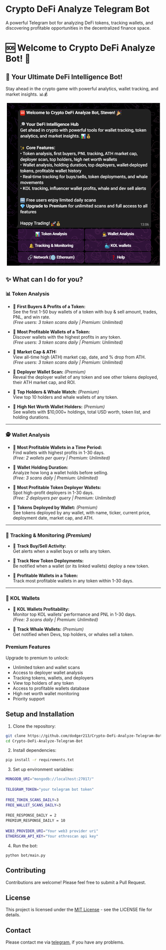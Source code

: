 # Crypto DeFi Analyze Telegram Bot

A powerful Telegram bot for analyzing DeFi tokens, tracking wallets, and discovering profitable opportunities in the decentralized finance space.

# 🆘 Welcome to **Crypto DeFi Analyze Bot! 🎉**

## 🔎 **Your Ultimate DeFi Intelligence Bot!**
Stay ahead in the crypto game with powerful analytics, wallet tracking, and market insights. 📊💰

<p align="center">
  <img src="./src/image/main_menu.png" alt="Main Menu">
</p>

## ✨ **What can I do for you?**

### 📊 **Token Analysis**

- 🔹 **First Buyers & Profits of a Token:**  
  See the first 1-50 buy wallets of a token with buy & sell amount, trades, PNL, and win rate.  
  *(Free users: 3 token scans daily | Premium: Unlimited)*

- 🔹 **Most Profitable Wallets of a Token:**  
  Discover wallets with the highest profits in any token.  
  *(Free users: 3 token scans daily | Premium: Unlimited)*

- 🔹 **Market Cap & ATH:**  
  View all-time high (ATH) market cap, date, and % drop from ATH.  
  *(Free users: 3 token scans daily | Premium: Unlimited)*

- 🔹 **Deployer Wallet Scan:** *(Premium)*  
  Reveal the deployer wallet of any token and see other tokens deployed, their ATH market cap, and ROI.

- 🔹 **Top Holders & Whale Watch:** *(Premium)*  
  View top 10 holders and whale wallets of any token.

- 🔹 **High Net Worth Wallet Holders:** *(Premium)*  
  See wallets with $10,000+ holdings, total USD worth, token list, and holding durations.

---

### 🕵️ **Wallet Analysis**

- 🔹 **Most Profitable Wallets in a Time Period:**  
  Find wallets with highest profits in 1-30 days.  
  *(Free: 2 wallets per query | Premium: Unlimited)*

- 🔹 **Wallet Holding Duration:**  
  Analyze how long a wallet holds before selling.  
  *(Free: 3 scans daily | Premium: Unlimited)*

- 🔹 **Most Profitable Token Deployer Wallets:**  
  Spot high-profit deployers in 1-30 days.  
  *(Free: 2 deployers per query | Premium: Unlimited)*

- 🔹 **Tokens Deployed by Wallet:** *(Premium)*  
  See tokens deployed by any wallet, with name, ticker, current price, deployment date, market cap, and ATH.

---

### 🔔 **Tracking & Monitoring** *(Premium)*

- 🔹 **Track Buy/Sell Activity:**  
  Get alerts when a wallet buys or sells any token.

- 🔹 **Track New Token Deployments:**  
  Be notified when a wallet (or its linked wallets) deploy a new token.

- 🔹 **Profitable Wallets in a Token:**  
  Track most profitable wallets in any token within 1-30 days.

---

### 🐳 **KOL Wallets**

- 🔹 **KOL Wallets Profitability:**  
  Monitor top KOL wallets' performance and PNL in 1-30 days.  
  *(Free: 3 scans daily | Premium: Unlimited)*

- 🔹 **Track Whale Wallets:** *(Premium)*  
  Get notified when Devs, top holders, or whales sell a token.



### Premium Features

Upgrade to premium to unlock:

- Unlimited token and wallet scans
- Access to deployer wallet analysis
- Tracking tokens, wallets, and deployers
- View top holders of any token
- Access to profitable wallets database
- High net worth wallet monitoring
- Priority support

## Setup and Installation

1. Clone the repository:
```bash
git clone https://github.com/dodger213/Crypto-DeFi-Analyze-Telegram-Bot.git
cd Crypto-DeFi-Analyze-Telegram-Bot
```

2. Install dependencies:

```bash
pip install -r requirements.txt
```

3. Set up environment variables:

```bash
MONGODB_URI="mongodb://localhost:27017/"

TELEGRAM_TOKEN="your telegram bot token"

FREE_TOKEN_SCANS_DAILY=3
FREE_WALLET_SCANS_DAILY=3

FREE_RESPONSE_DAILY = 2
PREMIUM_RESPONSE_DAILY = 10

WEB3_PROVIDER_URI="Your web3 provider uri"
ETHERSCAN_API_KEY="Your ethrescan api key"
```

4. Run the bot:
```
python bot/main.py
```

## Contributing

Contributions are welcome! Please feel free to submit a Pull Request.

## License
This project is licensed under the [MIT License](./LICENSE) - see the LICENSE file for details.

## Contact
Please contact me via [telegram](https://t.me/stevendev0822), if you have any problems.
